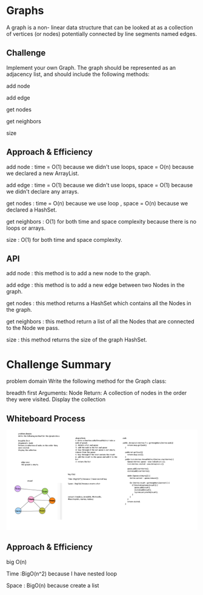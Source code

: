 # Graphs
A graph is a non- linear data structure that can be looked at as a collection of vertices (or nodes) potentially connected by line segments named edges.
## Challenge
Implement your own Graph. The graph should be represented as an adjacency list, and should include the following methods:

add node

add edge

get nodes

get neighbors

size



## Approach & Efficiency
add node : time = O(1) because we didn't use loops, space = O(n) because we declared a new ArrayList.

add edge : time = O(1) because we didn't use loops, space = O(1) because we didn't declare any arrays.

get nodes : time = O(n) because we use loop , space = O(n) because we declared a HashSet.

get neighbors : O(1) for both time and space complexity because there is no loops or arrays.

size : O(1) for both time and space complexity.

## API
add node : this method is to add a new node to the graph.

add edge : this method is to add a new edge between two Nodes in the graph.

get nodes : this method returns a HashSet which contains all the Nodes in the graph.

get neighbors : this method return a list of all the Nodes that are connected to the Node we pass.

size : this method returns the size of the graph HashSet.

# Challenge Summary
<!-- Description of the challenge -->
problem domain
Write the following method for the Graph class:

breadth first
Arguments: Node
Return: A collection of nodes in the order they were visited.
Display the collection

## Whiteboard Process
<!-- Embedded whiteboard image -->

![](./img/cc36.PNG)
## Approach & Efficiency
<!-- What approach did you take? Why? What is the Big O space/time for this approach? -->
big O(n)

Time :BigO(n^2) because I have nested loop

Space : BigO(n) because create a list


